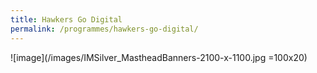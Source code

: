 ```yaml
---
title: Hawkers Go Digital
permalink: /programmes/hawkers-go-digital/
---
```


![image](/images/IMSilver_MastheadBanners-2100-x-1100.jpg =100x20)
